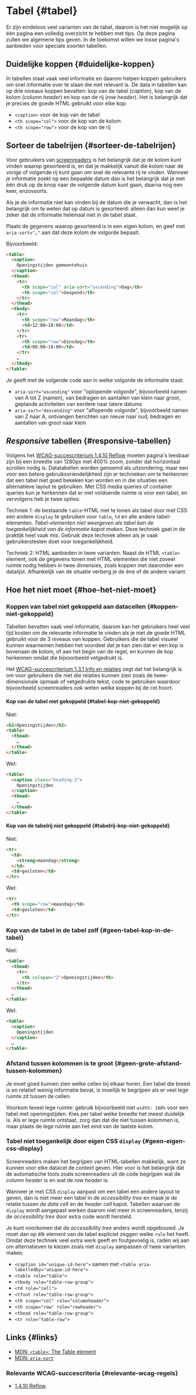 <!-- @license CC0-1.0 -->

# Tabel {#tabel}

Er zijn eindeloos veel varianten van de tabel, daarom is het niet mogelijk op één pagina een volledig overzicht te hebben met tips. Op deze pagina zullen we algemene tips geven. In de toekomst willen we losse pagina's aanbieden voor speciale soorten tabellen.

## Duidelijke koppen {#duidelijke-koppen}

In tabellen staat vaak veel informatie en daarom helpen koppen gebruikers om snel informatie over te slaan die niet relevant is. De data in tabellen kan op drie niveaus koppen bevatten: kop van de tabel (_caption_), kop van de kolom (_column header_) en kop van de rij (_row header_). Het is belangrijk dat je precies de goede HTML gebruikt voor elke kop:

- `<caption>` voor de kop van de tabel
- `<th scope="col">` voor de kop van de kolom
- `<th scope="row">` voor de kop van de rij

<!--
### Heading versus caption {#heading-versus-caption}

Voor screenreader gebruikers is het voordeel van het `<caption>` element dat die zowel context geeft wanneer je bij de tabel komt en je de pagina van begin tot einde leest, als wanneer je van verderop weer terug gaat naar een eerdere tabel. Een heading die een tabel beschrijft (`h1`-`h6` element) wordt alleen aangekondigd wanneer je van begin naar het einde leest; je mist dus context als je terug gaat.
-->

## Sorteer de tabelrijen {#sorteer-de-tabelrijen}

Voor gebruikers van [screenreaders](/woordenlijst/#screenreader) is het belangrijk dat je de kolom kunt vinden waarop gesorteerd is, en dat je makkelijk vanuit die kolom naar de vorige of volgende rij kunt gaan om snel de relevante rij te vinden. Wanneer je informatie zoekt op een bepaalde datum dan is het belangrijk dat je met één druk op de knop naar de volgende datum kunt gaan, daarna nog een keer, enzovoorts.

Als je de informatie niet kan vinden bij de datum die je verwacht, dan is het belangrijk om te weten dat op datum is gesorteerd: alleen dan kun weet je zeker dat de informatie helemaal niet in de tabel staat.

Plaats de gegevens waarop gesorteerd is in een eigen kolom, en geef met `aria-sort="…"` aan dat deze kolom de volgorde bepaalt.

Bijvoorbeeld:

```html
<table>
  <caption>
    Openingstijden gemeentehuis
  </caption>
  <thead>
    <tr>
      <th scope="col" aria-sort="ascending">Dag</th>
      <th scope="col">Geopend</th>
    </tr>
  </thead>
  <tbody>
    <tr>
      <th scope="row">Maandag</th>
      <td>12:00—18:00</td>
    </tr>
    <tr>
      <th scope="row">Dinsdag</th>
      <td>08:00—18:00</td>
    </tr>
    …
  </tbody>
</table>
```

Je geeft met de volgende code aan in welke volgorde de informatie staat:

- `aria-sort="ascending"` voor "oplopende volgorde", bijvoorbeeld namen van A tot Z (namen), van bedragen en aantallen van klein naar groot, geplande activiteiten van eerdere naar latere datums
- `aria-sort="descending"` voor "aflopende volgorde", bijvoorbeeld namen van Z naar A, ontvangen berichten van nieuw naar oud, bedragen en aantallen van groot naar klein

## _Responsive_ tabellen {#responsive-tabellen}

Volgens het [WCAG-succescriterium 1.4.10 Reflow](/wcag/1.4.10) moeten pagina's leesbaar zijn bij een breedte van 1280px met 400% zoom, zonder dat horizontaal scrollen nodig is. Datatabellen worden genoemd als uitzondering, maar een voor een betere gebruiksvriendelijkheid zijn er technieken om te herkennen dat een tabel niet goed bekeken kan worden en in die situaties een alternatieve layout te gebruiken. Met CSS media queries of container queries kun je herkennen dat er niet voldoende ruimte is voor een tabel, en vervolgens heb je twee opties:

Techniek 1: de bestaande `table`-HTML niet te tonen als tabel door met CSS een andere `display` te gebruiken voor `table`, `td` en alle andere tabel-elementen. _Tabel-elementen niet weergeven als tabel kan de toegankelijkheid van de informatie kapot maken._ Deze techniek gaat in de praktijk heel vaak mis. Gebruik deze techniek alleen als je vaak gebruikerstesten doet voor toegankelijkheid.

Techniek 2: HTML aanbieden in twee varianten. Naast de HTML `<table>` element, ook de gegevens tonen met HTML elementen die niet zoveel ruimte nodig hebben in twee dimensies, zoals koppen met daaronder een datalijst. Afhankelijk van de situatie verberg je de éne of de andere variant.

## Hoe het niet moet {#hoe-het-niet-moet}

### Koppen van tabel niet gekoppeld aan datacellen {#koppen-niet-gekoppeld}

Tabellen bevatten vaak veel informatie, daarom kan het gebruikers heel veel tijd kosten om de relevante informatie te vinden als je niet de goede HTML gebruikt voor de 3 niveaus van koppen. Gebruikers die de tabel visueel kunnen waarnemen hebben het voordeel dat je kan zien dat er een kop is bovenaan de kolom, of aan het begin van de regel, en kunnen de kop herkennen omdat die bijvoorbeeld vetgedrukt is.

Het [WCAG-succescriterium 1.3.1 Info en relaties](/wcag/1.3.1) zegt dat het belangrijk is om voor gebruikers die niet die relaties kunnen zien zoals de twee-dimensionale opmaak of vetgedrukte tekst, code te gebruiken waardoor bijvoorbeeld screenreaders ook weten welke koppen bij de cel hoort.

#### Kop van de tabel niet gekoppeld {#tabel-kop-niet-gekoppeld}

Niet:

```html
<h2>Openingstijden</h2>
<table>
  <thead>
    …
  </thead>
</table>
```

Wel:

```html
<table>
  <caption class="heading-2">
    Openingstijden
  </caption>
  <thead>
    …
  </thead>
</table>
```

#### Kop van de tabelrij niet gekoppeld {#tabelrij-kop-niet-gekoppeld}

Niet:

```html
<tr>
  <td>
    <strong>maandag</strong>
  </td>
  <td>gesloten</td>
</tr>
```

Wel:

```html
<tr>
  <th scope="row">maandag</td>
  <td>gesloten</td>
</tr>
```

<!--

TODO:

#### Kop van de kolom niet gekoppeld {#kop-van-de-kolom-niet-gekoppeld}

-->

### Kop van de tabel in de tabel zelf {#geen-tabel-kop-in-de-tabel}

Niet:

```html
<table>
  <thead>
    <tr>
      <th colspan="2">Openingstijden</th>
    </tr>
  </thead>
  …
</table>
```

Wel:

```html
<table>
  <caption>
    Openingstijden
  </caption>
  …
</table>
```

### Afstand tussen kolommen is te groot {#geen-grote-afstand-tussen-kolommen}

Je moet goed kunnen zien welke cellen bij elkaar horen. Een tabel die breed is en relatief weinig informatie bevat, is moeilijk te begrijpen als er veel lege ruimte zit tussen de cellen.

Voorkom teveel lege ruimte: gebruik bijvoorbeeld niet `width: 100%` voor een tabel met openingstijden. Kies per tabel welke breedte het meest duidelijk is. Als er lege ruimte ontstaat, zorg dan dat die niet tussen kolommen is, maar plaats de lege ruimte aan het eind van de laatste kolom.

### Tabel niet toegankelijk door eigen CSS `display` {#geen-eigen-css-display}

Screenreaders maken het begrijpen van HTML-tabellen makkelijk, want ze kunnen voor elke datacel de context geven. Hier voor is het belangrijk dat de automatische tools zoals screenreaders uit de code begrijpen wat de _column header_ is en wat de _row header_ is.

Wanneer je met CSS `display` aanpast om een tabel een andere layout te geven, dan is niet meer een tabel in de _accessibility tree_ en maak je de relatie tussen de _data cell_ en de _header cell_ kapot. Tabellen waarvan de `display` wordt aangepast werken daarom niet meer in screenreaders, tenzij de _accessibility tree_ door extra code wordt hersteld.

Je kunt voorkomen dat de _accessibility tree_ anders wordt opgebouwd. Je moet dan op élk element van de tabel expliciet zeggen welke `role` het heeft. Omdat deze techniek veel extra werk geeft en foutgevoelig is, raden wij aan om alternatieven te kiezen zoals niet `display` aanpassen of twee varianten maken.

- `<caption id="unique-id-here">` samen met `<table aria-labelledby="unique-id-here">`
- `<table role="table">`
- `<tbody role="table-row-group">`
- `<td role="cell">`
- `<tfoot role="table-row-group">`
- `<th scope="col" role="columnheader">`
- `<th scope="row" role="rowheader">`
- `<thead role="table-row-group">`
- `<tr role="table-row">`

## Links {#links}

- [MDN: `<table>`: The Table element](https://developer.mozilla.org/en-US/docs/Web/HTML/Element/table)
- [MDN: `aria-sort`](https://developer.mozilla.org/en-US/docs/Web/Accessibility/ARIA/Attributes/aria-sort)

### Relevante WCAG-succescriteria {#relevante-wcag-regels}

- [1.4.10 Reflow](/wcag/1.4.10)
